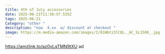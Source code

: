 ```yaml
---
title: 4th of July accessories
date: 2025-06-21T11:30:57.535Z
tags: 2025-06-21
Category: "other "
description: "now  4.xx  w/ discount at checkout "
image: https://m.media-amazon.com/images/I/81Wbtz3lCQL._AC_SL1500_.jpg
---
```

https://amzlink.to/az0vLqTMN9tXU  ad